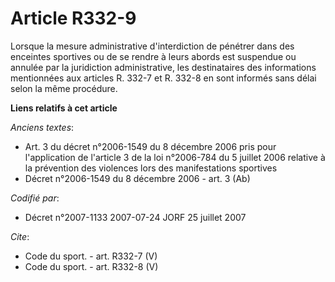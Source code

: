 # Article R332-9

Lorsque la mesure administrative d'interdiction de pénétrer dans des enceintes sportives ou de se rendre à leurs abords est
suspendue ou annulée par la juridiction administrative, les destinataires des informations mentionnées aux articles R. 332-7
et R. 332-8 en sont informés sans délai selon la même procédure.

**Liens relatifs à cet article**

_Anciens textes_:

  - Art. 3 du décret n°2006-1549 du 8 décembre 2006 pris pour l'application de l'article 3 de la loi n°2006-784 du 5 juillet 2006 relative à la prévention des violences lors des manifestations sportives
  - Décret n°2006-1549 du 8 décembre 2006 - art. 3 (Ab)

_Codifié par_:

  - Décret n°2007-1133 2007-07-24 JORF 25 juillet 2007

_Cite_:

  - Code du sport. - art. R332-7 (V)
  - Code du sport. - art. R332-8 (V)
